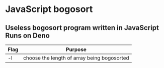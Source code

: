 # JavaScript bogosort
Useless bogosort program written in JavaScript  
Runs on Deno  
-  
Flag | Purpose
------------ | -------------
-l | choose the length of array being bogosorted
